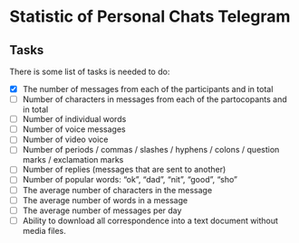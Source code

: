 # Statistic of Personal Chats Telegram

## Tasks

There is some list of tasks is needed to do:

- [x] The number of messages from each of the participants and in total
- [ ] Number of characters in messages from each of the partocopants and in total
- [ ] Number of individual words
- [ ] Number of voice messages
- [ ] Number of video voice
- [ ] Number of periods / commas / slashes / hyphens / colons / question marks / exclamation marks
- [ ] Number of replies (messages that are sent to another)
- [ ] Number of popular words: “ok”, “dad”, “nit”, “good”, “sho”
- [ ] The average number of characters in the message
- [ ] The average number of words in a message
- [ ] The average number of messages per day
- [ ] Ability to download all correspondence into a text document without media files.